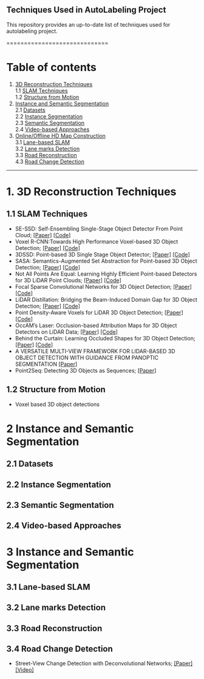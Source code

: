 
## Techniques Used in AutoLabeling Project

This repository provides an up-to-date list of techniques used for autolabeling project. 
 
=============================
# Table of contents
1. [3D Reconstruction Techniques](#1)  
    1.1 [SLAM Techniques](#1.1)  
    1.2 [Structure from Motion](#1.2)    
2. [Instance and Semantic Segmentation](#2)  
	2.1 [Datasets](#2.1)  
	2.2 [Instance Segmentation](#2.2)  
	2.3 [Semantic Segmentation](#2.3)   
	2.4 [Video-based Approaches](#2.4)  
3. [Online/Offline HD Map Construction](#3)  
	3.1 [Lane-based SLAM](#3.1)  
	3.2 [Lane marks Detection](#3.2)  
	3.3 [Road Reconstruction](#3.3)  
	4.3 [Road Change Detection](#3.4)  





----------------------------------
# 1. 3D Reconstruction Techniques <a name="1"></a>  
## 1.1 SLAM Techniques<a name="1.1"></a>
  - SE-SSD: Self-Ensembling Single-Stage Object Detector From Point Cloud; [[Paper]](https://arxiv.org/pdf/2104.09804.pdf) [[Code]](https://github.com/Vegeta2020/SE-SSD) 
  - Voxel R-CNN:Towards High Performance Voxel-based 3D Object Detection; [[Paper]](https://arxiv.org/pdf/2012.15712.pdf) [[Code]](https://github.com/djiajunustc/Voxel-R-CNN)
  - 3DSSD: Point-based 3D Single Stage Object Detector; [[Paper]](https://arxiv.org/pdf/2002.10187.pdf) [[Code]](https://github.com/dvlab-research/3DSSD)
  - SASA: Semantics-Augmented Set Abstraction for Point-based 3D Object Detection; [[Paper]](https://arxiv.org/pdf/2201.01976.pdf) [[Code]]( https://github.com/blakechen97/SASA)
  -  Not All Points Are Equal: Learning Highly Efficient Point-based Detectors for 3D LiDAR Point Clouds; [[Paper]](https://arxiv.org/pdf/2203.11139.pdf) [[Code]](https://github.com/yifanzhang713/IA-SSD)
  - Focal Sparse Convolutional Networks for 3D Object Detection; [[Paper]](https://arxiv.org/pdf/2204.12463) [[Code]](https://github.com/dvlab-research/FocalsConv)
  - LiDAR Distillation: Bridging the Beam-Induced Domain Gap for 3D Object Detection; [[Paper]](https://arxiv.org/pdf/2203.14956.pdf) [[Code]](https://github.com/weiyithu/LiDAR-Distillation)
  - Point Density-Aware Voxels for LiDAR 3D Object Detection; [[Paper]](https://arxiv.org/pdf/2203.05662.pdf) [[Code]](https://github.com/TRAILab/PDV)
  - OccAM’s Laser: Occlusion-based Attribution Maps for 3D Object Detectors on LiDAR Data; [[Paper]](https://arxiv.org/pdf/2203.05662.pdf) [[Code]](https://github.com/dschinagl/occam)
  - Behind the Curtain: Learning Occluded Shapes for 3D Object Detection; [[Paper]](https://arxiv.org/pdf/2112.02205.pdf) [[Code]](https://github.com/Xharlie/BtcDet) 
  - A VERSATILE MULTI-VIEW FRAMEWORK FOR LIDAR-BASED 3D OBJECT DETECTION WITH GUIDANCE FROM PANOPTIC SEGMENTATION [[Paper]](https://arxiv.org/pdf/2203.02133.pdf) 
  - Point2Seq: Detecting 3D Objects as Sequences; [[Paper]](https://arxiv.org/pdf/2203.13394.pdf) 
 
## 1.2 Structure from Motion<a name="1.2"></a>  
  - Voxel based 3D object detections  


# 2 Instance and Semantic Segmentation <a name="2"></a>   
## 2.1 Datasets<a name="2.1"></a>   
## 2.2 Instance Segmentation<a name="2.2"></a>   
## 2.3 Semantic Segmentation<a name="2.3"></a>   
## 2.4 Video-based Approaches<a name="2.4"></a>   

# 3 Instance and Semantic Segmentation <a name="3"></a>   
## 3.1 Lane-based SLAM<a name="3.1"></a>   
## 3.2 Lane marks Detection<a name="3.2"></a>   
## 3.3 Road Reconstruction<a name="3.3"></a>   
## 3.4 Road Change Detection<a name="3.4"></a> 
- Street-View Change Detection with Deconvolutional Networks; [[Paper]](https://www.researchgate.net/publication/304533064_Street-View_Change_Detection_with_Deconvolutional_Networks) [[Video]](https://www.youtube.com/watch?v=nPviZ8Ug32Y)
 



